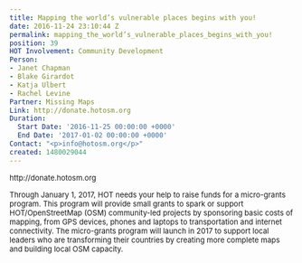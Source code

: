 ```yaml
---
title: Mapping the world’s vulnerable places begins with you!
date: 2016-11-24 23:10:44 Z
permalink: mapping_the_world’s_vulnerable_places_begins_with_you!
position: 39
HOT Involvement: Community Development
Person:
- Janet Chapman
- Blake Girardot
- Katja Ulbert
- Rachel Levine
Partner: Missing Maps
Link: http://donate.hotosm.org
Duration:
  Start Date: '2016-11-25 00:00:00 +0000'
  End Date: '2017-01-02 00:00:00 +0000'
Contact: "<p>info@hotosm.org</p>"
created: 1480029044
---
```


<p><span style="font-size: 13.008px;">http://donate.hotosm.org</span></p><p><span style="font-size: 13.008px;">Through January 1, 2017, HOT needs your help to raise funds for a micro-grants program. This program will provide small grants to spark or support HOT/OpenStreetMap (OSM) community-led projects by sponsoring basic costs of mapping, from GPS devices, phones and laptops to transportation and internet connectivity. The micro-grants program will launch in 2017 to support local leaders who are transforming their countries by creating more complete maps and building local OSM capacity.</span></p><p>&nbsp;</p>
